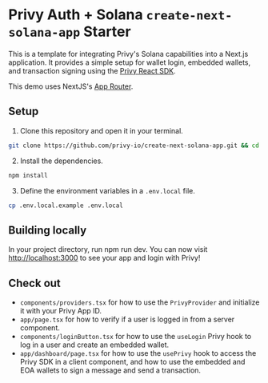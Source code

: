 # Privy Auth + Solana `create-next-solana-app` Starter

This is a template for integrating Privy's Solana capabilities into a Next.js application. It provides a simple setup for wallet login, embedded wallets, and transaction signing using the [Privy React SDK](https://docs.privy.io/basics/react/installation).

This demo uses NextJS's [App Router](https://nextjs.org/docs/app).

## Setup

1. Clone this repository and open it in your terminal.

```bash
git clone https://github.com/privy-io/create-next-solana-app.git && cd create-next-solana-app
```

2. Install the dependencies.

```bash
npm install
```

3. Define the environment variables in a `.env.local` file.

```bash
cp .env.local.example .env.local
```

## Building locally

In your project directory, run npm run dev. You can now visit [http://localhost:3000](http://localhost:3000) to see your app and login with Privy!

## Check out

- `components/providers.tsx` for how to use the `PrivyProvider` and initialize it with your Privy App ID.
- `app/page.tsx` for how to verify if a user is logged in from a server component.
- `components/loginButton.tsx` for how to use the `useLogin` Privy hook to log in a user and create an embedded wallet.
- `app/dashboard/page.tsx` for how to use the `usePrivy` hook to access the Privy SDK in a client component, and how to use the embedded and EOA wallets to sign a message and send a transaction.
